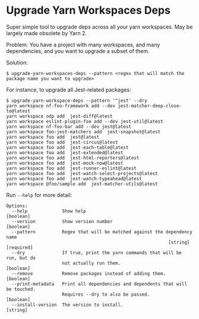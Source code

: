 # Upgrade Yarn Workspaces Deps
Super simple tool to upgrade deps across all your yarn workspaces. May be largely made obsolete by Yarn 2.

Problem: You have a project with many workspaces, and many dependencies, and you want to upgrade a subset of them.

Solution:

```
$ upgrade-yarn-workspaces-deps --pattern <regex that will match the package name you want to upgrade>
```

For instance, to upgrade all Jest-related packages:

```
$ upgrade-yarn-workspace-deps --pattern '^jest' --dry
yarn workspace nf-foo-framework add --dev jest-matcher-deep-close-to@latest
yarn workspace odp add  jest-diff@latest
yarn workspace eslint-plugin-foo add --dev jest-util@latest
yarn workspace nf-foo-bar add --dev jest@latest
yarn workspace foo-jest-matchers add  jest-snapshot@latest
yarn workspace foo add  jest@latest
yarn workspace foo add  jest-circus@latest
yarn workspace foo add  jest-each-table@latest
yarn workspace foo add  jest-extended@latest
yarn workspace foo add  jest-html-reporters@latest
yarn workspace foo add  jest-mock-now@latest
yarn workspace foo add  jest-runner-eslint@latest
yarn workspace foo add  jest-watch-select-projects@latest
yarn workspace foo add  jest-watch-typeahead@latest
yarn workspace @foo/sample add  jest-matcher-utils@latest
```

Run `--help` for more detail:

```
Options:
  --help             Show help                                         [boolean]
  --version          Show version number                               [boolean]
  --pattern          Regex that will be matched against the dependency name
                                                             [string] [required]
  --dry              If true, print the yarn commands that will be run, but do
                     not actually run them.                            [boolean]
  --remove           Remove packages instead of adding them.           [boolean]
  --print-metadata   Print all dependencies and dependents that will be touched.
                     Requires --dry to also be passed.                 [boolean]
  --install-version  The version to install.                            [string]

```
